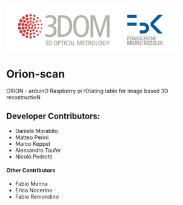 ![](logo.jpg "3DOM")

# Orion-scan
ORION - arduinO Raspberry pi rOtating table for image based 3D recostructioN

## Developer Contributors:
* Daniele Morabito
* Matteo Perini
* Marco Keppel
* Alessandro Taufer
* Nicolò Pedrotti

#### Other Contributors
* Fabio Menna
* Erica Nocerino
* Fabio Remondino
